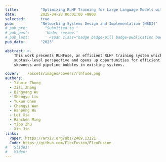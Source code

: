 ```yaml
---
title:          "Optimizing RLHF Training for Large Language Models with Stage Fusion"
date:           2025-04-28 00:01:00 +0800
selected:       true
pub:            "Networking Systems Design and Implementation (NSDI)"
# pub_pre:        "Submitted to "
# pub_post:       'Under review.'
# pub_last:       ' <span class="badge badge-pill badge-publication badge-success">Spotlight</span>'
pub_date:       "2025"

abstract: >-
    This work presents RLHFuse, an efficient RLHF training system which views the RLHF workflow from a finer-grained
    subtask-level perspective and opens up opportunities for efficient inter- and intra-stage fused execution, mitigating data
    skewness and pipeline bubbles in existing systems.

cover:    /assets/images/covers/rlhfuse.png
authors:
  - Yinmin Zhong
  - Zili Zhang
  - Bingyang Wu
  - Shengyu Liu
  - Yukun Chen
  - Changyi Wan
  - Hanpeng Hu
  - Lei Xia
  - Ranchen Ming
  - Yibo Zhu
  - Xin Jin
links:
  Paper: https://arxiv.org/abs/2409.13221
  Code: https://github.com/FlexFusion/FlexFusion
#   Slides: 
#   Video: 
---
```

